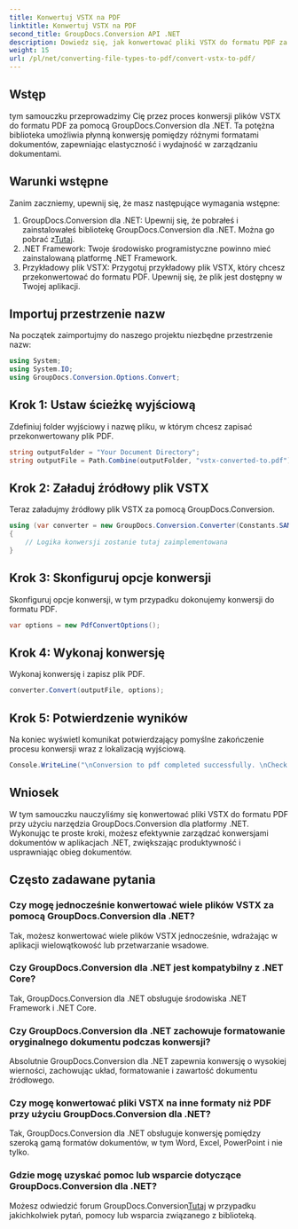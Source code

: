 ```yaml
---
title: Konwertuj VSTX na PDF
linktitle: Konwertuj VSTX na PDF
second_title: GroupDocs.Conversion API .NET
description: Dowiedz się, jak konwertować pliki VSTX do formatu PDF za pomocą GroupDocs.Conversion dla .NET. Proste kroki umożliwiające bezproblemowe zarządzanie dokumentami.
weight: 15
url: /pl/net/converting-file-types-to-pdf/convert-vstx-to-pdf/
---
```

## Wstęp
tym samouczku przeprowadzimy Cię przez proces konwersji plików VSTX do formatu PDF za pomocą GroupDocs.Conversion dla .NET. Ta potężna biblioteka umożliwia płynną konwersję pomiędzy różnymi formatami dokumentów, zapewniając elastyczność i wydajność w zarządzaniu dokumentami.
## Warunki wstępne
Zanim zaczniemy, upewnij się, że masz następujące wymagania wstępne:
1.  GroupDocs.Conversion dla .NET: Upewnij się, że pobrałeś i zainstalowałeś bibliotekę GroupDocs.Conversion dla .NET. Można go pobrać z[Tutaj](https://releases.groupdocs.com/conversion/net/).
2. .NET Framework: Twoje środowisko programistyczne powinno mieć zainstalowaną platformę .NET Framework.
3. Przykładowy plik VSTX: Przygotuj przykładowy plik VSTX, który chcesz przekonwertować do formatu PDF. Upewnij się, że plik jest dostępny w Twojej aplikacji.

## Importuj przestrzenie nazw
Na początek zaimportujmy do naszego projektu niezbędne przestrzenie nazw:
```csharp
using System;
using System.IO;
using GroupDocs.Conversion.Options.Convert;
```
## Krok 1: Ustaw ścieżkę wyjściową
Zdefiniuj folder wyjściowy i nazwę pliku, w którym chcesz zapisać przekonwertowany plik PDF.
```csharp
string outputFolder = "Your Document Directory";
string outputFile = Path.Combine(outputFolder, "vstx-converted-to.pdf");
```
## Krok 2: Załaduj źródłowy plik VSTX
Teraz załadujmy źródłowy plik VSTX za pomocą GroupDocs.Conversion.
```csharp
using (var converter = new GroupDocs.Conversion.Converter(Constants.SAMPLE_VSTX))
{
    // Logika konwersji zostanie tutaj zaimplementowana
}
```
## Krok 3: Skonfiguruj opcje konwersji
Skonfiguruj opcje konwersji, w tym przypadku dokonujemy konwersji do formatu PDF.
```csharp
var options = new PdfConvertOptions();
```
## Krok 4: Wykonaj konwersję
Wykonaj konwersję i zapisz plik PDF.
```csharp
converter.Convert(outputFile, options);
```
## Krok 5: Potwierdzenie wyników
Na koniec wyświetl komunikat potwierdzający pomyślne zakończenie procesu konwersji wraz z lokalizacją wyjściową.
```csharp
Console.WriteLine("\nConversion to pdf completed successfully. \nCheck output in {0}", outputFolder);
```

## Wniosek
W tym samouczku nauczyliśmy się konwertować pliki VSTX do formatu PDF przy użyciu narzędzia GroupDocs.Conversion dla platformy .NET. Wykonując te proste kroki, możesz efektywnie zarządzać konwersjami dokumentów w aplikacjach .NET, zwiększając produktywność i usprawniając obieg dokumentów.
## Często zadawane pytania
### Czy mogę jednocześnie konwertować wiele plików VSTX za pomocą GroupDocs.Conversion dla .NET?
Tak, możesz konwertować wiele plików VSTX jednocześnie, wdrażając w aplikacji wielowątkowość lub przetwarzanie wsadowe.
### Czy GroupDocs.Conversion dla .NET jest kompatybilny z .NET Core?
Tak, GroupDocs.Conversion dla .NET obsługuje środowiska .NET Framework i .NET Core.
### Czy GroupDocs.Conversion dla .NET zachowuje formatowanie oryginalnego dokumentu podczas konwersji?
Absolutnie GroupDocs.Conversion dla .NET zapewnia konwersję o wysokiej wierności, zachowując układ, formatowanie i zawartość dokumentu źródłowego.
### Czy mogę konwertować pliki VSTX na inne formaty niż PDF przy użyciu GroupDocs.Conversion dla .NET?
Tak, GroupDocs.Conversion dla .NET obsługuje konwersję pomiędzy szeroką gamą formatów dokumentów, w tym Word, Excel, PowerPoint i nie tylko.
### Gdzie mogę uzyskać pomoc lub wsparcie dotyczące GroupDocs.Conversion dla .NET?
 Możesz odwiedzić forum GroupDocs.Conversion[Tutaj](https://forum.groupdocs.com/c/conversion/11) w przypadku jakichkolwiek pytań, pomocy lub wsparcia związanego z biblioteką.
